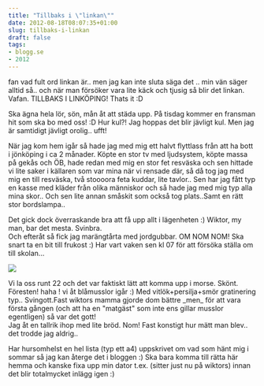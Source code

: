 ```yaml
---
title: "Tillbaks i \"linkan\""
date: 2012-08-18T08:07:35+01:00
slug: tillbaks-i-linkan
draft: false
tags:
- blogg.se
- 2012
---
```

fan vad fult ord linkan är.. men jag kan inte sluta säga det .. min vän säger alltid så.. och när man försöker vara lite käck och tjusig så blir det linkan. Vafan. TILLBAKS I LINKÖPING! Thats it :D  
  
Ska ägna hela lör, sön, mån åt att städa upp. På tisdag kommer en fransman hit som ska bo med oss! :D Hur kul?! Jag hoppas det blir jävligt kul. Men jag är samtidigt jävligt orolig.. ufft!

När jag kom hem igår så hade jag med mig ett halvt flyttlass från att ha bott i jönköping i ca 2 månader. Köpte en stor tv med ljudsystem, köpte massa på gekås och ÖB, hade redan med mig en stor fet resväska och sen hittade vi lite saker i källaren som var mina när vi rensade där, så då tog jag med mig en till resväska, två stoooora feta kuddar, lite tavlor.. Sen har jag fått typ en kasse med kläder från olika människor och så hade jag med mig typ alla mina skor.. Och sen lite annan småskit som också tog plats..Samt en rätt stor bordslampa..  
  
Det gick dock överraskande bra att få upp allt i lägenheten :) Wiktor, my man, bar det mesta. Svinbra.  
Och efteråt så fick jag marängtårta med jordgubbar. OM NOM NOM! Ska snart ta en bit till frukost :) Har vart vaken sen kl 07 för att försöka ställa om till skolan...  
  
![](/assets/images/blogg.se/061_502f309bddf2b33712002066.jpg)  
  

Vi la oss runt 22 och det var faktiskt lätt att komma upp i morse. Skönt.  
Föresten! haha ! vi åt blåmusslor igår :) Med vitlök+persilja+smör gratinering typ.. Svingott.Fast wiktors mamma gjorde dom bättre \_men\_ för att vara första gången (och att ha en "matgäst" som inte ens gillar musslor egentligen) så var det gott!  
Jag åt en tallrik ihop med lite bröd. Nom! Fast konstigt hur mätt man blev.. det trodde jag aldrig..  
  
Har hursomhelst en hel lista (typ ett a4) uppskrivet om vad som hänt mig i sommar så jag kan återge det i bloggen :) Ska bara komma till rätta här hemma och kanske fixa upp min dator t.ex. (sitter just nu på wiktors) innan det blir totalmycket inlägg igen :)